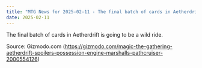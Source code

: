 ```yaml
---
title: "MTG News for 2025-02-11 - The final batch of cards in Aetherdrift is going t..."
date: 2025-02-11
---
```


The final batch of cards in Aetherdrift is going to be a wild ride.

Source: Gizmodo.com (https://gizmodo.com/magic-the-gathering-aetherdrift-spoilers-possession-engine-marshalls-pathcruiser-2000554126)
